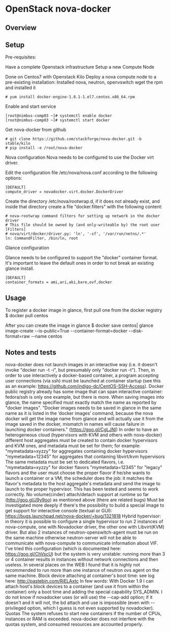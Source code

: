 # OpenStack nova-docker

## Overview

## Setup

Pre-requisites:

Have a complete Openstack infrastructure
Setup a new Compute Node

Done on Centos7 with Openstack Kilo
Deploy a nova compute node to a pre-existing installation:
Installed nova, neutron, openvswitch
wget the rpm and installed it

```
# yum install docker-engine-1.8.1-1.el7.centos.x86_64.rpm
```

Enable and start service

```
[root@nimbus-comp03 ~]# systemctl enable docker
[root@nimbus-comp03 ~]# systemctl start docker
```

Get nova-docker from github

```
# git clone https://github.com/stackforge/nova-docker.git -b stable/kilo
# pip install -e /root/nova-docker
```

Nova configuration
Nova needs to be configured to use the Docker virt driver.

Edit the configuration file /etc/nova/nova.conf according to the following options:

```
[DEFAULT]
compute_driver = novadocker.virt.docker.DockerDriver
```

Create the directory /etc/nova/rootwrap.d, if it does not
already exist, and inside that directory create a file "docker.filters" with the following content:

```
# nova-rootwrap command filters for setting up network in the docker driver
# This file should be owned by (and only-writeable by) the root user
[Filters]
# nova/virt/docker/driver.py: 'ln', '-sf', '/var/run/netns/.*'
ln: CommandFilter, /bin/ln, root
```

Glance configuration

Glance needs to be configured to support the "docker" container format.
It's important to leave the default ones in order to not break an existing glance install.

```
[DEFAULT]
container_formats = ami,ari,aki,bare,ovf,docker
```

## Usage

To register a docker image in glance, first pull one from the docker registry
$ docker pull centos

After you can create the image in glance
$ docker save centos| glance image-create --is-public=True --container-format=docker --disk-format=raw --name centos

## Notes and tests

nova-docker does not launch images in an interactive way (i.e. it doesn't invoke "docker run -t -i", but presumably only "docker run -t"). Then, in order to use interactively a docker-based container, a program accepting user connections (via ssh) must be launched at container startup (see this as an example: https://github.com/indigo-dc/CentOS-SSH-Access).
Docker public registry already has some image that can span interactive container: fedora/ssh is only one example, but there is more. 
When saving images into glance, the name specified must exactly match the name as reported by "docker images".
"Docker images needs to be saved in glance in the same name as it is listed in the ‘docker images’ command, because the nova docker will get the image name from glance and will actually use it from the image saved in the docker, mismatch in names will cause failure in launching docker containers." (https://goo.gl/CgLJNI) 
In order to have an heterogeneous cloud (hypervisors with KVM and others with nova-docker) different host aggregates must be created to contain docker hypervisors and KVM ones, and metadata must be set for them; for example:
"mymetadata=xyzzy" for aggregates containing docker hypervisors 
"mymetadata=12345" for aggregates that containing libvirt/kvm hypervisors
The same metadata must be set to dedicated flavors, i.e.
"mymetadata=xyzzy" for docker flavors
"mymetadata=12345" for "legacy" flavors
and the user must choose the proper flavor if he/she wants to launch a container or a VM; the scheduler does the job: it matches the flavor's metadata to the host aggregate's metadata and send the image to launch to the proper hypervisor.
This has been tested and seems to work correctly.
No volume(cinder) attach/detach support at runtime so far (http://goo.gl/J9y9oo) as mentioned above (there are related bugs)
Must be investigated more deeply if there's the possibility to build a special image to get support for interactive console (textual or GUI): https://bugs.launchpad.net/nova-docker/+bug/1321818 
Hybrid hypervisor: in theory it is possible to configure a single hypervisor to run 2 instances of nova-compute, one with Novadocker driver, the other one with Libvirt(KVM) driver. But also 2 instances of neutron-openswitch-agent must be run on the same machine otherwise neutron-server will not be able to communicate with nova-compute to communicate information about VIF. I've tried this configuration (which is documented here: https://goo.gl/ChVscU) but the system is very unstable: running more than 3 or 4 container results in instances without network connections and then useless. In several places on the WEB I found that it is highly not recommended to run more than one instance of neutron ovs agent on the same machine.
Block device attaching at container's boot time: see log here: http://pastebin.com/RiELAxtc 
In few words: With Docker 1.9 I can attach host's block devices to a container (and use it from within the container) only a boot time and adding the special capability SYS_ADMIN. I do not know if novadocker uses (or will use) the --cap-add option; if it doesn't and it will not, the bd attach and use is impossible (even with --privileged option, which I guess is not even supported by novadocker).
Quotas
The system refuses to start new containers if the number of CPUs, instances or RAM is exceeded. nova-docker does not interfere with the quotas system, and consumed resources are accounted properly.



